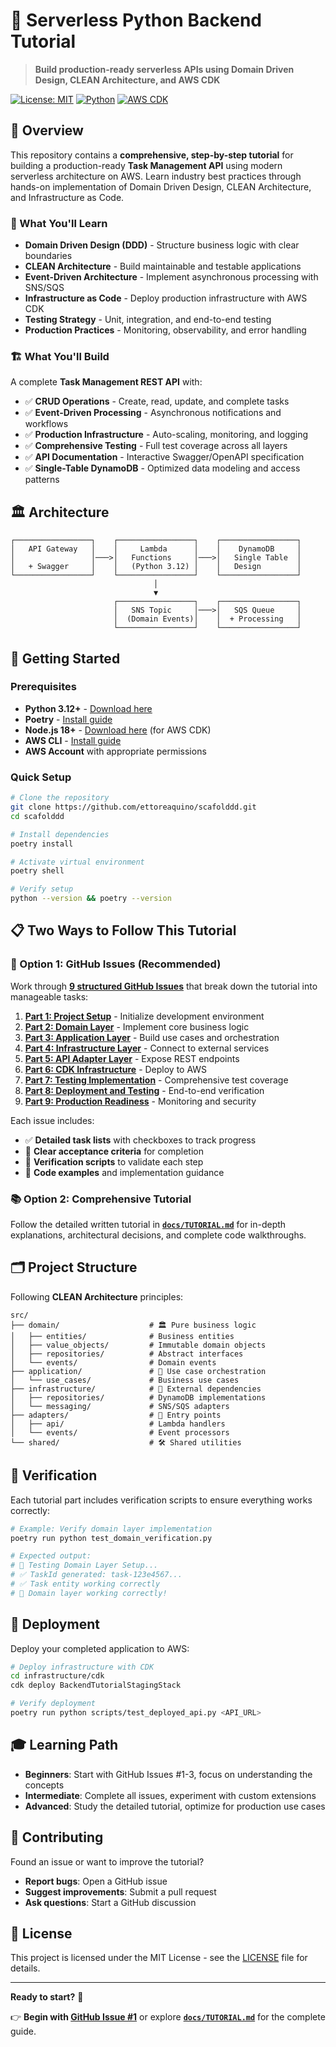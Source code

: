 # 🚀 Serverless Python Backend Tutorial

> **Build production-ready serverless APIs using Domain Driven Design, CLEAN Architecture, and AWS CDK**

[![License: MIT](https://img.shields.io/badge/License-MIT-yellow.svg)](https://opensource.org/licenses/MIT)
[![Python](https://img.shields.io/badge/python-3.12+-blue.svg)](https://www.python.org/downloads/)
[![AWS CDK](https://img.shields.io/badge/AWS%20CDK-2.0+-orange.svg)](https://aws.amazon.com/cdk/)

## 📖 Overview

This repository contains a **comprehensive, step-by-step tutorial** for building a production-ready **Task Management API** using modern serverless architecture on AWS. Learn industry best practices through hands-on implementation of Domain Driven Design, CLEAN Architecture, and Infrastructure as Code.

### 🎯 What You'll Learn

- **Domain Driven Design (DDD)** - Structure business logic with clear boundaries
- **CLEAN Architecture** - Build maintainable and testable applications  
- **Event-Driven Architecture** - Implement asynchronous processing with SNS/SQS
- **Infrastructure as Code** - Deploy production infrastructure with AWS CDK
- **Testing Strategy** - Unit, integration, and end-to-end testing
- **Production Practices** - Monitoring, observability, and error handling

### 🏗️ What You'll Build

A complete **Task Management REST API** with:

- ✅ **CRUD Operations** - Create, read, update, and complete tasks
- ✅ **Event-Driven Processing** - Asynchronous notifications and workflows
- ✅ **Production Infrastructure** - Auto-scaling, monitoring, and logging
- ✅ **Comprehensive Testing** - Full test coverage across all layers
- ✅ **API Documentation** - Interactive Swagger/OpenAPI specification
- ✅ **Single-Table DynamoDB** - Optimized data modeling and access patterns

## 🏛️ Architecture

```
┌─────────────────┐    ┌─────────────────┐    ┌─────────────────┐
│   API Gateway   │    │     Lambda      │    │    DynamoDB     │
│                 │───>│   Functions     │───>│   Single Table  │
│   + Swagger     │    │   (Python 3.12) │    │   Design        │
└─────────────────┘    └─────────────────┘    └─────────────────┘
                                │
                                ▼
                       ┌─────────────────┐    ┌─────────────────┐
                       │   SNS Topic     │───>│   SQS Queue     │
                       │  (Domain Events)│    │  + Processing   │
                       └─────────────────┘    └─────────────────┘
```

## 🚀 Getting Started

### Prerequisites

- **Python 3.12+** - [Download here](https://www.python.org/downloads/)
- **Poetry** - [Install guide](https://python-poetry.org/docs/#installation)
- **Node.js 18+** - [Download here](https://nodejs.org/) (for AWS CDK)
- **AWS CLI** - [Install guide](https://docs.aws.amazon.com/cli/latest/userguide/getting-started-install.html)
- **AWS Account** with appropriate permissions

### Quick Setup

```bash
# Clone the repository
git clone https://github.com/ettoreaquino/scafolddd.git
cd scafolddd

# Install dependencies
poetry install

# Activate virtual environment
poetry shell

# Verify setup
python --version && poetry --version
```

## 📋 Two Ways to Follow This Tutorial

### 🎯 Option 1: GitHub Issues (Recommended)

Work through **[9 structured GitHub Issues](https://github.com/ettoreaquino/scafolddd/issues)** that break down the tutorial into manageable tasks:

1. **[Part 1: Project Setup](https://github.com/ettoreaquino/scafolddd/issues/1)** - Initialize development environment
2. **[Part 2: Domain Layer](https://github.com/ettoreaquino/scafolddd/issues/2)** - Implement core business logic
3. **[Part 3: Application Layer](https://github.com/ettoreaquino/scafolddd/issues/3)** - Build use cases and orchestration
4. **[Part 4: Infrastructure Layer](https://github.com/ettoreaquino/scafolddd/issues/4)** - Connect to external services
5. **[Part 5: API Adapter Layer](https://github.com/ettoreaquino/scafolddd/issues/5)** - Expose REST endpoints
6. **[Part 6: CDK Infrastructure](https://github.com/ettoreaquino/scafolddd/issues/6)** - Deploy to AWS
7. **[Part 7: Testing Implementation](https://github.com/ettoreaquino/scafolddd/issues/7)** - Comprehensive test coverage
8. **[Part 8: Deployment and Testing](https://github.com/ettoreaquino/scafolddd/issues/8)** - End-to-end verification
9. **[Part 9: Production Readiness](https://github.com/ettoreaquino/scafolddd/issues/9)** - Monitoring and security

Each issue includes:
- ✅ **Detailed task lists** with checkboxes to track progress
- 🎯 **Clear acceptance criteria** for completion
- 🧪 **Verification scripts** to validate each step
- 📝 **Code examples** and implementation guidance

### 📚 Option 2: Comprehensive Tutorial

Follow the detailed written tutorial in **[`docs/TUTORIAL.md`](docs/TUTORIAL.md)** for in-depth explanations, architectural decisions, and complete code walkthroughs.

## 🗂️ Project Structure

Following **CLEAN Architecture** principles:

```
src/
├── domain/                    # 🏛️ Pure business logic
│   ├── entities/              # Business entities
│   ├── value_objects/         # Immutable domain objects  
│   ├── repositories/          # Abstract interfaces
│   └── events/                # Domain events
├── application/               # 🎯 Use case orchestration
│   └── use_cases/             # Business use cases
├── infrastructure/            # 🔧 External dependencies
│   ├── repositories/          # DynamoDB implementations
│   └── messaging/             # SNS/SQS adapters
├── adapters/                  # 🔌 Entry points
│   ├── api/                   # Lambda handlers
│   └── events/                # Event processors
└── shared/                    # 🛠️ Shared utilities
```

## 🧪 Verification

Each tutorial part includes verification scripts to ensure everything works correctly:

```bash
# Example: Verify domain layer implementation
poetry run python test_domain_verification.py

# Expected output:
# 🧪 Testing Domain Layer Setup...
# ✅ TaskId generated: task-123e4567...
# ✅ Task entity working correctly
# 🎉 Domain layer working correctly!
```

## 🚀 Deployment

Deploy your completed application to AWS:

```bash
# Deploy infrastructure with CDK
cd infrastructure/cdk
cdk deploy BackendTutorialStagingStack

# Verify deployment
poetry run python scripts/test_deployed_api.py <API_URL>
```

## 🎓 Learning Path

- **Beginners**: Start with GitHub Issues #1-3, focus on understanding the concepts
- **Intermediate**: Complete all issues, experiment with custom extensions  
- **Advanced**: Study the detailed tutorial, optimize for production use cases

## 🤝 Contributing

Found an issue or want to improve the tutorial? 

- **Report bugs**: Open a GitHub issue
- **Suggest improvements**: Submit a pull request
- **Ask questions**: Start a GitHub discussion

## 📜 License

This project is licensed under the MIT License - see the [LICENSE](LICENSE) file for details.

---

**Ready to start?** 🎉 

👉 **Begin with [GitHub Issue #1](https://github.com/ettoreaquino/scafolddd/issues/1)** or explore **[`docs/TUTORIAL.md`](docs/TUTORIAL.md)** for the complete guide.
